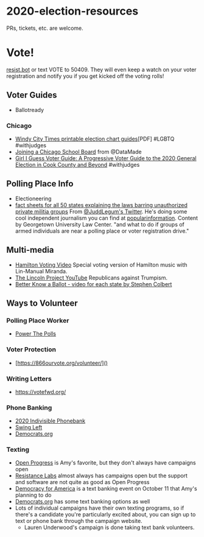 # 2020-election-resources

PRs, tickets, etc. are welcome.

# Vote!
[resist.bot](https://resist.bot/) or text VOTE to 50409. They will even keep a watch on your voter registration and notify you if you get kicked off the voting rolls!

## Voter Guides
* Ballotready

### Chicago
* [Windy City Times printable election chart guides](http://www.windycitymediagroup.com/lgbt/ELECTIONS-2020-Windy-City-Times-printable-election-guide-charts/69292.html)[PDF] #LGBTQ #withjudges
* [Joining a Chicago School Board](https://twitter.com/derekeder/status/1310665327215357957?s=20) from @DataMade
* [Girl I Guess Voter Guide: A Progressive Voter Guide to the 2020 General Election in Cook County and Beyond](https://docs.google.com/document/u/0/d/1CFgtVl2S6SPs8KmV4YvrF1zrSL0o9u3gJKZ2Gu6cZG8/mobilebasic) #withjudges

## Polling Place Info
* Electioneering
* [fact sheets for all 50 states explaining the laws barring unauthorized private militia groups](https://www.law.georgetown.edu/icap/our-work/addressing-the-rise-of-unlawful-private-paramilitaries/state-fact-sheets/) From [@JuddLegum's Twitter](https://twitter.com/JuddLegum/status/1313133638733697024). He's doing some cool independent journalism you can find at [popularinformation](https://popular.info/). Content by Georgetown University Law Center. "and what to do if groups of armed individuals are near a polling place or voter registration drive." 

## Multi-media
* [Hamilton Voting Video](https://youtu.be/YMmkXAIRXCU) Special voting version of Hamilton music with Lin-Manual Miranda.
* [The Lincoln Project YouTube](https://www.youtube.com/channel/UCpYCxV51bykhMY-wSUozQRg) Republicans against Trumpism.
* [Better Know a Ballot - video for each state by Stephen Colbert](https://www.betterknowaballot.com/)

## Ways to Volunteer
### Polling Place Worker
* [Power The Polls](https://www.powerthepolls.org/tds)

### Voter Protection
* [https://866ourvote.org/volunteer/]()

### Writing Letters
* https://votefwd.org/

### Phone Banking
* [2020 Indivisible Phonebank](https://act.indivisible.org/signup/2020-phonebank)
* [Swing Left](https://swingleft.org/take-action?s=u)
* [Democrats.org](https://events.democrats.org/)

### Texting
* [Open Progress](https://www.openprogress.com/text-troop) is  Amy's favorite, but they don't always have campaigns open
* [Resistance Labs](https://resistancelabs.com/text) almost always has campaigns open but the support and software are not quite as good as Open Progress
* [Democracy for America](http://act.democracyforamerica.com/survey/Text2PAV201011/) is a text banking event on October 11 that Amy's planning to do
* [Democrats.org](https://events.democrats.org/?event_type=3) has some text banking options as well
* Lots of individual campaigns have their own texting programs, so if there's a candidate you're particularly excited about, you can sign up to text or phone bank through the campaign website.
  * Lauren Underwood's campaign is done taking text bank volunteers.
